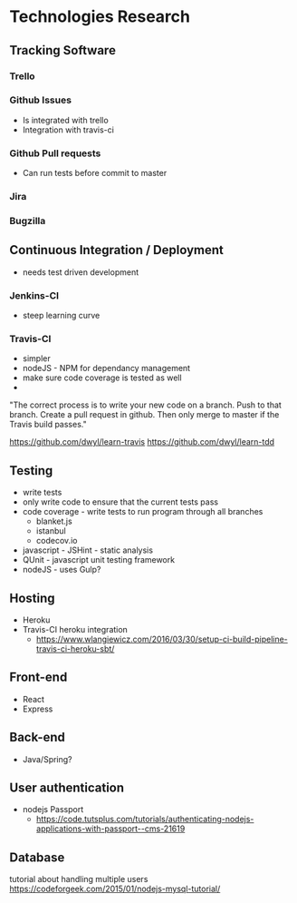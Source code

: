 # Technologies Research
## Tracking Software
### Trello

### Github Issues

- Is integrated with trello
- Integration with travis-ci

### Github Pull requests

- Can run tests before commit to master

### Jira
### Bugzilla
## Continuous Integration / Deployment

- needs test driven development

### Jenkins-CI
- steep learning curve

### Travis-CI
- simpler
- nodeJS - NPM for dependancy management
- make sure code coverage is tested as well
-
"The correct process is to write your new code on a branch. Push to that branch. Create a pull request in github. Then only merge to master if the Travis build passes."

https://github.com/dwyl/learn-travis
https://github.com/dwyl/learn-tdd

## Testing
- write tests
- only write code to ensure that the current tests pass
- code coverage - write tests to run program through all branches
  - blanket.js
  - istanbul
  - codecov.io
- javascript - JSHint - static analysis
- QUnit - javascript unit testing framework
- nodeJS - uses Gulp?

## Hosting
- Heroku
- Travis-CI heroku integration
  - https://www.wlangiewicz.com/2016/03/30/setup-ci-build-pipeline-travis-ci-heroku-sbt/

## Front-end
 - React
 - Express

## Back-end
- Java/Spring?

## User authentication
- nodejs Passport
  - https://code.tutsplus.com/tutorials/authenticating-nodejs-applications-with-passport--cms-21619

## Database
tutorial about handling multiple users
https://codeforgeek.com/2015/01/nodejs-mysql-tutorial/
